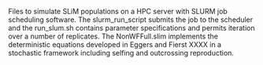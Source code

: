 Files to simulate SLiM populations on a HPC server with SLURM job scheduling software. The slurm_run_script submits the job to the scheduler and the run_slum.sh contains parameter specifications and permits iteration over a number of replicates. The NonWFFull.slim implements the deterministic equations developed in Eggers and Fierst XXXX in a stochastic framework including selfing and outcrossing reproduction.
